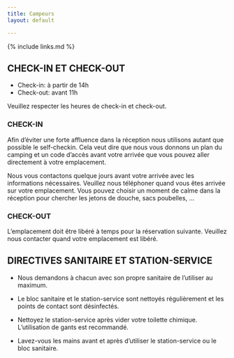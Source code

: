 ```yaml
---
title: Campeurs
layout: default

---
```


{% include links.md %}

## CHECK-IN ET CHECK-OUT

* Check-in: à partir de 14h
* Check-out: avant 11h

Veuillez respecter les heures de check-in et check-out.

### CHECK-IN

Afin d’éviter une forte affluence dans la réception nous utilisons autant que possible le self-checkin. Cela veut dire que nous vous donnons un plan du camping et un code d’accès avant votre arrivée que vous pouvez aller directement à votre emplacement.

Nous vous contactons quelque jours avant votre arrivée avec les informations nécessaires. Veuillez nous téléphoner quand vous êtes arrivée sur votre emplacement. Vous pouvez choisir un moment de calme dans la réception pour chercher les jetons de douche, sacs poubelles, ...

### CHECK-OUT

L’emplacement doit être libéré à temps pour la réservation suivante.
Veuillez nous contacter quand votre emplacement est libéré.


## DIRECTIVES SANITAIRE ET STATION-SERVICE

* Nous demandons à chacun avec son propre sanitaire de l’utiliser au maximum.

* Le bloc sanitaire et le station-service sont nettoyés régulièrement et les points de contact sont désinfectés.

* Nettoyez le station-service après vider votre toilette chimique. L’utilisation de gants est recommandé.

* Lavez-vous les mains avant et après d’utiliser le station-service ou le bloc sanitaire.
